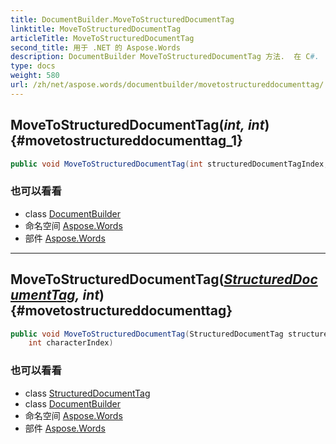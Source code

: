 ```yaml
---
title: DocumentBuilder.MoveToStructuredDocumentTag
linktitle: MoveToStructuredDocumentTag
articleTitle: MoveToStructuredDocumentTag
second_title: 用于 .NET 的 Aspose.Words
description: DocumentBuilder MoveToStructuredDocumentTag 方法.  在 C#.
type: docs
weight: 580
url: /zh/net/aspose.words/documentbuilder/movetostructureddocumenttag/
---
```

## MoveToStructuredDocumentTag(*int, int*) {#movetostructureddocumenttag_1}

```csharp
public void MoveToStructuredDocumentTag(int structuredDocumentTagIndex, int characterIndex)
```

### 也可以看看

* class [DocumentBuilder](../)
* 命名空间 [Aspose.Words](../../../aspose.words/)
* 部件 [Aspose.Words](../../../)

---

## MoveToStructuredDocumentTag(*[StructuredDocumentTag](../../../aspose.words.markup/structureddocumenttag/), int*) {#movetostructureddocumenttag}

```csharp
public void MoveToStructuredDocumentTag(StructuredDocumentTag structuredDocumentTag, 
    int characterIndex)
```

### 也可以看看

* class [StructuredDocumentTag](../../../aspose.words.markup/structureddocumenttag/)
* class [DocumentBuilder](../)
* 命名空间 [Aspose.Words](../../../aspose.words/)
* 部件 [Aspose.Words](../../../)
